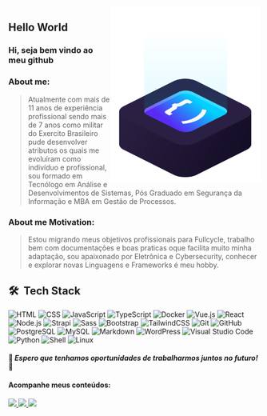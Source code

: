 <img src="https://github.com/patrickluizdev/patrickluizdev/blob/main/.github/workflows/img/ilus-code.svg" min-width="300px" max-width="300px" width="300px" align="right" alt="logo code">
</p>
  
  
  
  
  ## Hello World 

### Hi, seja bem vindo ao meu github 

### About me:
> Atualmente com mais de 11 anos de experiência profissional sendo mais de 7 anos como militar do Exercito Brasileiro pude desenvolver atributos os quais me evoluíram como indivíduo e profissional, sou formado em Tecnólogo em Análise e Desenvolvimentos de Sistemas, Pós Graduado em Segurança da Informação e MBA em Gestão de Processos.

### About me Motivation:
> Estou migrando meus objetivos profissionais para Fullcycle, trabalho bem com documentações e boas praticas oque facilita muito minha adaptação, sou apaixonado por Eletrônica e Cybersecurity, conhecer e explorar novas Linguagens e Frameworks é meu hobby.


## 🛠 &nbsp;Tech Stack
![HTML](https://img.shields.io/badge/-HTML-05122A?style=flat&logo=HTML5)
![CSS](https://img.shields.io/badge/-CSS-05122A?style=flat&logo=CSS3&logoColor=1572B6)
![JavaScript](https://img.shields.io/badge/-JavaScript-05122A?style=flat&logo=javascript)
![TypeScript](https://img.shields.io/badge/-TypesScript-05122A?style=flat&logo=typescript)
![Docker](https://img.shields.io/badge/-Docker-05122A?style=flat&logo=Docker)
![Vue.js](https://img.shields.io/badge/-Vue.js-05122A?style=flat&logo=Vue.js)
![React](https://img.shields.io/badge/-React-05122A?style=flat&logo=react)
![Node.js](https://img.shields.io/badge/-Node.js-05122A?style=flat&logo=node.js)
![Strapi](https://img.shields.io/badge/-Strapi-05122A?style=flat&logo=Strapi)
![Sass](https://img.shields.io/badge/-Sass-05122A?style=flat&logo=sass)
![Bootstrap](https://img.shields.io/badge/-Bootstrap-05122A?style=flat&logo=bootstrap)
![TailwindCSS](https://img.shields.io/badge/-Tailwind%20CSS-05122A?style=flat&logo=tailwindcss)
![Git](https://img.shields.io/badge/-Git-05122A?style=flat&logo=git)
![GitHub](https://img.shields.io/badge/-GitHub-05122A?style=flat&logo=github)
![PostgreSQL](https://img.shields.io/badge/-PostgreSQL-05122A?style=flat&logo=postgresql)
![MySQL](https://img.shields.io/badge/-MySQL-05122A?style=flat&logo=mysql)
![Markdown](https://img.shields.io/badge/-Markdown-05122A?style=flat&logo=markdown)
![WordPress](https://img.shields.io/badge/-WordPress-05122A?style=flat&logo=WordPress)
![Visual Studio Code](https://img.shields.io/badge/-Visual%20Studio%20Code-05122A?style=flat&logo=visual-studio-code&logoColor=007ACC)
![Python](https://img.shields.io/badge/-Python-05122A?style=flat&logo=Python)
![Shell](https://img.shields.io/badge/-Shell-05122A?style=flat&logo=Shell)
![Linux](https://img.shields.io/badge/-Linux-05122A?style=flat&logo=Linux)


#### 🚀 *__Espero que tenhamos oportunidades de trabalharmos juntos no futuro!__* 🚀

#### Acompanhe meus conteúdos:

<p align="left">
  <a href="https://www.instagram.com/patricklduque/" alt="Instagram" target="_blank">
    <img src="https://img.shields.io/badge/-Instagram-6610F2?style=for-the-badge&logo=Instagram&logoColor=FFFFFF&link=https://www.instagram.com/patricklduque"/>
  </a>
  
  <a href="https://www.linkedin.com/in/patricklduque" alt="Linkedin" target="_blank">
    <img src="https://img.shields.io/badge/-Linkedin-6610F2?style=for-the-badge&logo=Linkedin&logoColor=FFFFFF&link=https://www.linkedin.com/in/patricklduque"/>
  </a>
    <a href="https://patrickluiz.tech" alt="Website" target="_blank">
    <img src="https://img.shields.io/badge/-Website-6610F2?style=for-the-badge&logo=similarweb&logoColor=FFFFFF&link=https://www.linkedin.com/in/patricklduque">
  </a>
 
</p>

# 








<!--
  <details>
  <summary> More about me</summary>
<div align="left">
 
``` js
const patrickLuiz = {
    personal: {
        fullName: 'Patrick Luiz',
        birthDate: '1997-01-03',
        interests: [ 'language learning', 'technology', 'games', 'engineering', 'movie', 'anime', 'music'],
        motivation: [
            'Helping society to coexist with harmony',
            'Making life easier and smarter through technology',
        ],
    },
    technical: {
        technologies: {
            frontEnd: {
                Javascript: ['Node.js, React, Vue.js'],
                HTML: ['HTML5', 'Semantic HTML'],
                CSS: ['Sass', 'styled-components', 'Bootstrap'],
            },
            backEnd: {
                Javascript: [],
                PHP: [],
                Java [],
                Python [],
            },
            architecture: ['#!/bin/bash', 'Single Page Applications', 'EC2', 'Networks'],
        },
    }
}
```
  </div>
</details>
 --> 
  

